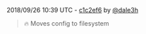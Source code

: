 2018/09/26 10:39 UTC - [c1c2ef6](https://github.com/hassio-addons/addon-nut/commit/c1c2ef63a239f639c0c63be7165feafe1c121b9b) by [@dale3h](https://github.com/dale3h)
> 🔥 Moves config to filesystem 

